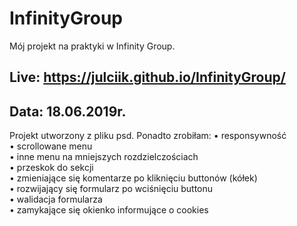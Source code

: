 # InfinityGroup

Mój projekt na praktyki w Infinity Group.
## Live: https://julciik.github.io/InfinityGroup/
## Data: 18.06.2019r.

Projekt utworzony z pliku psd. Ponadto zrobiłam:
• responsywność<br>
• scrollowane menu<br>
• inne menu na mniejszych rozdzielczościach<br>
• przeskok do sekcji<br>
• zmieniające się komentarze po kliknięciu buttonów (kółek)<br>
• rozwijający się formularz po wciśnięciu buttonu<br>
• walidacja formularza<br>
• zamykające się okienko informujące o cookies
